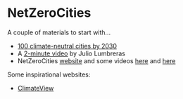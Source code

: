 # NetZeroCities

A couple of materials to start with...

* [100 climate-neutral cities by 2030](https://ec.europa.eu/info/publications/100-climate-neutral-cities-2030-and-citizens_en)
* A [2-minute video](https://youtu.be/PdQpSpPhALQ) by Julio Lumbreras
* NetZeroCities [website](https://netzerocities.eu/the-nzc-project/) and some videos [here](https://youtu.be/GvAxPiJZEZE) and [here](https://youtu.be/D_hcoel2c1A)

Some inspirational websites:
* [ClimateView](https://app.climateview.global/public/board/48023530-bb99-4a82-a00e-c9e7aad71f5d)
